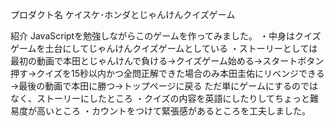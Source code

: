 プロダクト名
ケイスケ･ホンダとじゃんけんクイズゲーム

紹介 
JavaScriptを勉強しながらこのゲームを作ってみました。
・中身はクイズゲームを土台にしてじゃんけんクイズゲームとしている 
・ストーリーとしては最初の動画で本田とじゃんけんで負ける→クイズゲーム始める→スタートボタン押す→クイズを15秒以内かつ全問正解できた場合のみ本田圭佑にリベンジできる→最後の動画で本田に勝つ→トップページに戻る
ただ単にゲームにするのではなく、ストーリーにしたところ ・クイズの内容を英語にしたりしてちょっと難易度が高いところ ・カウントをつけて緊張感があるところを工夫しました。
